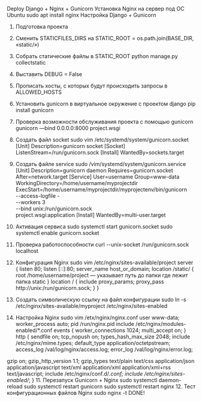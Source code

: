 Deploy Django + Nginx + Gunicorn
Установка Nginx на сервер под ОС Ubuntu
sudo apt install nginx
Настройка Django + Gunicorn
1. Подготовка проекта
1. Сменить STATICFILES_DIRS на STATIC_ROOT = os.path.join(BASE_DIR, «static/»)
2. Собрать статические файлы в STATIC_ROOT python manage.py collectstatic
3. Выставить DEBUG = False
4. Прописать хосты, с которых будут происходить запросы в ALLOWED_HOSTS

2. Установить gunicorn в виртуальное окружение с проектом django
pip install gunicorn
3. Проверка возможности обслуживания проекта с помощью gunicorn
gunicorn —bind 0.0.0.0:8000 project.wsgi
4. Создать файл socket
sudo vim /etc/systemd/system/gunicorn.socket
[Unit]
Description=gunicorn socket
[Socket]
ListenStream=/run/gunicorn.sock
[Install]
WantedBy=sockets.target
5. Создать файле service
sudo /vim/systemd/system/gunicorn.service
[Unit]
Description=gunicorn daemon
Requires=gunicorn.socket
After=network.target
[Service]
User=username
Group=www-data
WorkingDirectory=/home/username/myprojectdir
ExecStart=/home/username/myprojectdir/myprojectenv/bin/gunicorn \
--access-logfile - \
--workers 3 \
--bind unix:/run/gunicorn.sock \
project.wsgi:application
[Install]
WantedBy=multi-user.target

6. Активация сервиса
sudo systemctl start gunicorn.socket
sudo systemctl enable gunicorn.socket
7. Проверка работоспособности
curl --unix-socket /run/gunicorn.sock localhost
8. Конфигурация Nginx
sudo vim /etc/nginx/sites-available/project
server {
listen 80;
listen [::]:80;
server_name host_or_domain;
location /static/ {
root /home/username/project — указывает путь до папки где лежит папка static
}
location / {
include proxy_params;
proxy_pass http://unix:/run/gunicorn.sock;
}
}
9. Создать символическую ссылку на файл конфигурации
sudo ln -s /etc/nginx/sites-available/myproject /etc/nginx/sites-enabled
10. Настройка Nginx
sudo vim /etx/nginx/nginx.conf
user www-data;
worker_process auto;
pid /run/nginx.pid
include /etc/nginx/modules-enabled/*.conf
events {
worker_connections 1024;
multi_accept on;
}
http {
sendfile on;
tcp_nopush on;
types_hash_max_size 2048;
include /etc/nginx/mime.types;
default_type application/octetpstream;
access_log /val/log/nginx/access.log;
error_log /val/log/nginx/error.log;

gzip on;
gzip_http_version 1.1;
gzip_types text/plain text/css application/json application/javascript text/xml
application/xml application/xml+rss text/javascript;
include /etc/nginx/conf.d/*.conf;
include /etc/nginx/sites-enabled/*;
}
11. Перезапуск Gunicorn + Nginx
sudo systemctl daemon-reload
sudo systemctl restart gunicorn
sudo systemctl restart nginx
12. Тест конфигурационных файлов Nginx
sudo nginx -t
DONE!